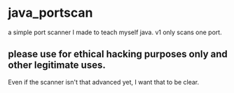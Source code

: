 # java_portscan
a simple port scanner I made to teach myself java. v1 only scans one port.

## please use for ethical hacking purposes only and other legitimate uses.
Even if the scanner isn't that advanced yet, I want that to be clear.
